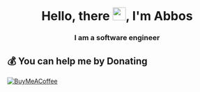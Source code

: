 <h1 align="center">Hello, there <img src="https://raw.githubusercontent.com/wasabeef/wasabeef/master/icons/wave.gif" width="30px" height="30px">, I'm Abbos</h1>
<h3 align="center">I am a software engineer</h3>

 ## 💰 You can help me by Donating
  [![BuyMeACoffee](https://img.shields.io/badge/Buy%20Me%20a%20Coffee-ffdd00?style=for-the-badge&logo=buy-me-a-coffee&logoColor=black)](https://www.buymeacoffee.com/abbos)


